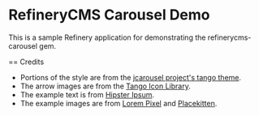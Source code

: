 RefineryCMS Carousel Demo
=========================

This is a sample Refinery application for demonstrating the refinerycms-carousel gem.

== Credits

* Portions of the style are from the [jcarousel project's tango theme](http://sorgalla.com/projects/jcarousel/).
* The arrow images are from the [Tango Icon Library](http://tango.freedesktop.org/Tango_Icon_Library).
* The example text is from [Hipster Ipsum](http://hipsteripsum.me/).
* The example images are from [Lorem Pixel](http://lorempixel.com/) and [Placekitten](http://placekitten.com/).
